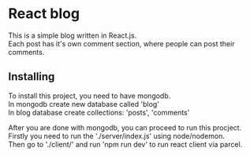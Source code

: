 # React blog
This is a simple blog written in React.js.  
Each post has it's own comment section, where people can post their comments.  

## Installing
To install this project, you need to have mongodb.  
In mongodb create new database called 'blog'  
In blog database create collections: 'posts', 'comments'  

After you are done with mongodb, you can proceed to run this procject.  
Firstly you need to run the './server/index.js' using node/nodemon.  
Then go to './client/' and run 'npm run dev' to run react client via parcel.  